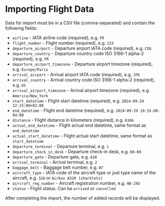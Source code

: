 # Importing Flight Data

Data for import must be in a CSV file (comma-separated) and contain the following fields:

- `airline` - IATA airline code (required), e.g. `FR`
- `flight_number` - Flight number (required), e.g. `123`
- `departure_airport` - Departure airport IATA code (required), e.g. `CDG`
- `departure_country` - Departure country code ISO 3166-1 alpha-2 (required), e.g. `FR`
- `departure_airport_timezone` - Departure airport timezone (required), e.g. `Europe/Paris`
- `arrival_airport` - Arrival airport IATA code (required), e.g. `JFK`
- `arrival_country` - Arrival country code ISO 3166-1 alpha-2 (required), e.g. `US`
- `arrival_airport_timezone` - Arrival airport timezone (required), e.g. `America/New_York`
- `start_datetime` - Flight start datetime (required), e.g. `2024-09-29 12:15:00+02:00`
- `end_datetime` - Flight end datetime (required), e.g. `2024-09-29 19:15:00-04:00`
- `distance` - Flight distance in kilometers (required), e.g. `6166`
- `actual_end_datetime` - Flight actual end datetime, same format as `end_datetime`
- `actual_start_datetime` - Flight actual start datetime, same format as `start_datetime`
- `departure_terminal` - Departure terminal, e.g. `1`
- `departure_check_in_desk` - Departure check-in desk, e.g. `60-69`
- `departure_gate` - Departure gate, e.g. `A10`
- `arrival_terminal` - Arrival terminal, e.g. `2`
- `baggage_belt` - Baggage belt number, e.g. `07`
- `aircraft_type` - IATA code of the aircraft type or just type name of the aircraft, e.g. `32A` or `Airbus A320 (sharklets)`
- `aircraft_reg_number` - Aircraft registration number, e.g. `HB-JXU`
- `status` - Flight status. Can be `arrived` or `cancelled`

After completing the import, the number of added records will be displayed.

